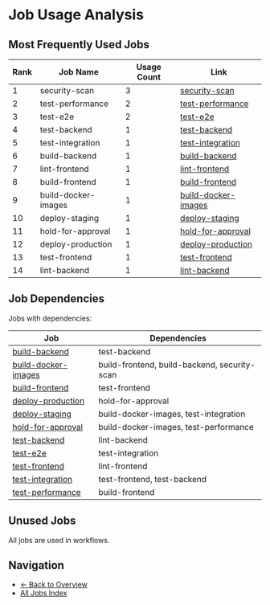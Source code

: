 # Job Usage Analysis

## Most Frequently Used Jobs

| Rank | Job Name | Usage Count | Link |
|------|----------|-------------|------|
| 1 | security-scan | 3 | [security-scan](../jobs/security-scan.md) |
| 2 | test-performance | 2 | [test-performance](../jobs/test-performance.md) |
| 3 | test-e2e | 2 | [test-e2e](../jobs/test-e2e.md) |
| 4 | test-backend | 1 | [test-backend](../jobs/test-backend.md) |
| 5 | test-integration | 1 | [test-integration](../jobs/test-integration.md) |
| 6 | build-backend | 1 | [build-backend](../jobs/build-backend.md) |
| 7 | lint-frontend | 1 | [lint-frontend](../jobs/lint-frontend.md) |
| 8 | build-frontend | 1 | [build-frontend](../jobs/build-frontend.md) |
| 9 | build-docker-images | 1 | [build-docker-images](../jobs/build-docker-images.md) |
| 10 | deploy-staging | 1 | [deploy-staging](../jobs/deploy-staging.md) |
| 11 | hold-for-approval | 1 | [hold-for-approval](../jobs/hold-for-approval.md) |
| 12 | deploy-production | 1 | [deploy-production](../jobs/deploy-production.md) |
| 13 | test-frontend | 1 | [test-frontend](../jobs/test-frontend.md) |
| 14 | lint-backend | 1 | [lint-backend](../jobs/lint-backend.md) |

## Job Dependencies

Jobs with dependencies:

| Job | Dependencies |
|-----|-------------|
| [build-backend](../jobs/build-backend.md) | test-backend |
| [build-docker-images](../jobs/build-docker-images.md) | build-frontend, build-backend, security-scan |
| [build-frontend](../jobs/build-frontend.md) | test-frontend |
| [deploy-production](../jobs/deploy-production.md) | hold-for-approval |
| [deploy-staging](../jobs/deploy-staging.md) | build-docker-images, test-integration |
| [hold-for-approval](../jobs/hold-for-approval.md) | build-docker-images, test-performance |
| [test-backend](../jobs/test-backend.md) | lint-backend |
| [test-e2e](../jobs/test-e2e.md) | test-integration |
| [test-frontend](../jobs/test-frontend.md) | lint-frontend |
| [test-integration](../jobs/test-integration.md) | test-frontend, test-backend |
| [test-performance](../jobs/test-performance.md) | build-frontend |

## Unused Jobs

All jobs are used in workflows.

## Navigation

- [← Back to Overview](../README.md)
- [All Jobs Index](all-jobs.md)
